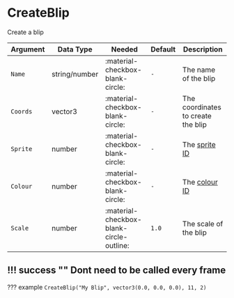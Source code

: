 # CreateBlip
Create a blip

| Argument              | Data Type                            | Needed                    | Default         | Description
| ----------------------| ------------------------------------ | ------------------------- |-----------------|-------------
| `Name`                | string/number | :material-checkbox-blank-circle: | `-` | The name of the blip
| `Coords`                | vector3 | :material-checkbox-blank-circle: | `-` | The coordinates to create the blip
| `Sprite`                | number | :material-checkbox-blank-circle: | `-` | The [sprite ID](https://wiki.gtanet.work/index.php?title=Blips)
| `Colour`                | number | :material-checkbox-blank-circle: | `-` | The [colour ID](https://wiki.gtanet.work/index.php?title=Blips#Blip_Colors)
| `Scale`                | number | :material-checkbox-blank-circle-outline: | `1.0` | The scale of the blip
    
!!! success ""
    Dont need to be called every frame
---
??? example
    ```
    CreateBlip("My Blip", vector3(0.0, 0.0, 0.0), 11, 2)
    ```